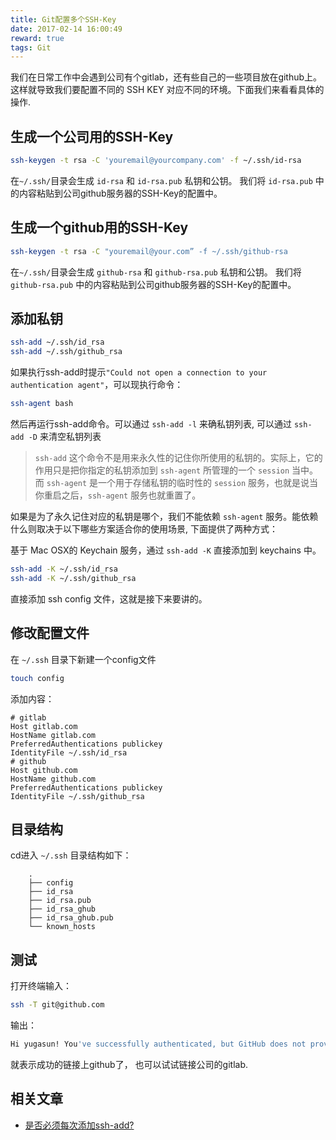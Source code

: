 ```yaml
---
title: Git配置多个SSH-Key
date: 2017-02-14 16:00:49
reward: true
tags: Git
---
```


我们在日常工作中会遇到公司有个gitlab，还有些自己的一些项目放在github上。
这样就导致我们要配置不同的 SSH KEY 对应不同的环境。下面我们来看看具体的操作.

<!-- more -->


## 生成一个公司用的SSH-Key

```bash
ssh-keygen -t rsa -C 'youremail@yourcompany.com' -f ~/.ssh/id-rsa
```

在`~/.ssh/`目录会生成 `id-rsa` 和 `id-rsa.pub` 私钥和公钥。 我们将 `id-rsa.pub` 中的内容粘贴到公司github服务器的SSH-Key的配置中。

## 生成一个github用的SSH-Key

```bash
ssh-keygen -t rsa -C "youremail@your.com” -f ~/.ssh/github-rsa
```

在`~/.ssh/`目录会生成 `github-rsa` 和 `github-rsa.pub` 私钥和公钥。 我们将 `github-rsa.pub` 中的内容粘贴到公司github服务器的SSH-Key的配置中。

## 添加私钥

```bash
ssh-add ~/.ssh/id_rsa 
ssh-add ~/.ssh/github_rsa
```

如果执行ssh-add时提示`"Could not open a connection to your authentication agent"`，可以现执行命令：

```bash
ssh-agent bash
```

然后再运行ssh-add命令。可以通过 `ssh-add -l` 来确私钥列表, 可以通过 `ssh-add -D` 来清空私钥列表

> `ssh-add` 这个命令不是用来永久性的记住你所使用的私钥的。实际上，它的作用只是把你指定的私钥添加到 `ssh-agent` 所管理的一个 `session` 当中。而 `ssh-agent` 是一个用于存储私钥的临时性的 `session` 服务，也就是说当你重启之后，`ssh-agent` 服务也就重置了。

如果是为了永久记住对应的私钥是哪个，我们不能依赖 `ssh-agent` 服务。能依赖什么则取决于以下哪些方案适合你的使用场景, 下面提供了两种方式：

基于 Mac OSX的 Keychain 服务，通过 `ssh-add -K` 直接添加到 keychains 中。

```bash
ssh-add -K ~/.ssh/id_rsa
ssh-add -K ~/.ssh/github_rsa
```

直接添加 ssh config 文件，这就是接下来要讲的。


## 修改配置文件

在 `~/.ssh` 目录下新建一个config文件

```bash
touch config

```

添加内容：

```text 
# gitlab
Host gitlab.com
HostName gitlab.com
PreferredAuthentications publickey
IdentityFile ~/.ssh/id_rsa
# github
Host github.com
HostName github.com
PreferredAuthentications publickey
IdentityFile ~/.ssh/github_rsa 
```


## 目录结构

cd进入 `~/.ssh` 目录结构如下：

```text
    .
    ├── config
    ├── id_rsa
    ├── id_rsa.pub
    ├── id_rsa_ghub
    ├── id_rsa_ghub.pub
    └── known_hosts

```

## 测试

打开终端输入：

```bash
ssh -T git@github.com
```

输出：

```bash
Hi yugasun! You've successfully authenticated, but GitHub does not provide shell access.
```

就表示成功的链接上github了， 也可以试试链接公司的gitlab.


## 相关文章

* [是否必须每次添加ssh-add?](https://segmentfault.com/q/1010000000835302)
